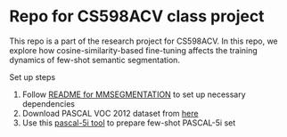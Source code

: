 # Repo for CS598ACV class project

This repo is a part of the research project for CS598ACV. In this repo, we explore how cosine-similarity-based
fine-tuning affects the training dynamics of few-shot semantic segmentation.

Set up steps

1. Follow [README for MMSEGMENTATION](./README_ori.md) to set up necessary dependencies
2. Download PASCAL VOC 2012 dataset from [here](http://host.robots.ox.ac.uk/pascal/VOC/voc2012/VOCtrainval_11-May-2012.tar)
3. Use this [pascal-5i tool](https://github.com/DeepTrial/pascal-5) to prepare few-shot PASCAL-5i set
